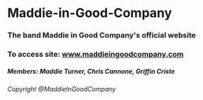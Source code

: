 
# Maddie-in-Good-Company

### The band Maddie in Good Company's official website

### To access site: www.maddieingoodcompany.com

##### Members: Maddie Turner, Chris Cannone, Griffin Criste

###### Copyright @MaddieInGoodCompany


